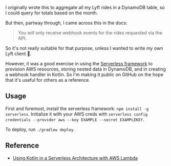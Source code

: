 I originally wrote this to aggregate all my Lyft rides in a DynamoDB table, so I could query for totals based on the month. 

But then, partway through, I came across this in the docs:
> You will only receive webhook events for the rides requested via the API.

So it's not really suitable for that purpose, unless I wanted to write my own Lyft client 🙂. 

However, it was a good exercise in using the [Serverless framework](https://serverless.com/) to provision AWS resources, 
storing nested data in DynamoDB, and in creating a webhook handler in Kotlin. So I'm making it public on GitHub on the hope
that it's useful for others as a reference.

## Usage 

First and foremost, install the serverless framework: `npm install -g serverless`.
Initialize it with your AWS creds with `serverless config credentials --provider aws --key EXAMPLE --secret EXAMPLEKEY`.

To deploy, run `./gradlew deploy`.

## Reference

* [Using Kotlin in a Serverless Architecture with AWS Lambda](https://medium.com/tech-travelstart/using-kotlin-in-a-serverless-architecture-with-aws-lambda-part-1-setting-up-the-project-87033790e2f4)